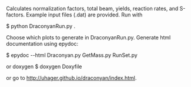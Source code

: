 Calculates normalization factors, total beam, yields, reaction rates, and S-factors.
Example input files (.dat) are provided.
Run with

$ python DraconyanRun.py .

Choose which plots to generate in DraconyanRun.py.
Generate html documentation using epydoc:

$ epydoc --html Draconyan.py GetMass.py RunSet.py

or doxygen
$ doxygen Doxyfile

or go to http://uhager.github.io/draconyan/index.html.
